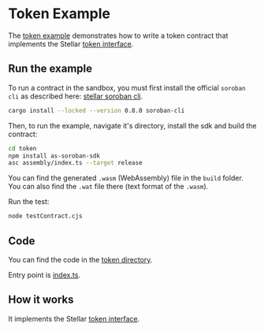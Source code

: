 # Token Example

The [token example](https://github.com/Soneso/as-soroban-examples/tree/main/token) demonstrates how to write a token contract that implements the Stellar [token interface](https://soroban.stellar.org/docs/reference/interfaces/token-interface).


## Run the example

To run a contract in the sandbox, you must first install the official `soroban cli` as described here: [stellar soroban cli](https://github.com/stellar/soroban-cli).

```sh
cargo install --locked --version 0.8.0 soroban-cli
```

Then, to run the example, navigate it's directory, install the sdk and build the contract:

```sh
cd token
npm install as-soroban-sdk
asc assembly/index.ts --target release
```

You can find the generated `.wasm` (WebAssembly) file in the ```build``` folder. You can also find the `.wat` file there (text format of the `.wasm`).

Run the test:

```sh
node testContract.cjs
```

## Code
You can find the code in the [token directory](https://github.com/Soneso/as-soroban-examples/tree/main/token).

Entry point is [index.ts](https://github.com/Soneso/as-soroban-examples/tree/main/token/assembly/index.ts).

## How it works

It implements the Stellar [token interface](https://soroban.stellar.org/docs/reference/interfaces/token-interface).
